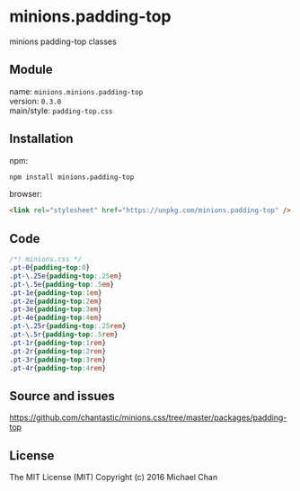 # minions.padding-top
minions padding-top classes

## Module
name: `minions.minions.padding-top`  
version: `0.3.0`  
main/style: `padding-top.css`  

## Installation
npm:
```bash
npm install minions.padding-top
```

browser:
```html
<link rel="stylesheet" href="https://unpkg.com/minions.padding-top" />
```

## Code
```css
/*! minions.css */
.pt-0{padding-top:0}
.pt-\.25e{padding-top:.25em}
.pt-\.5e{padding-top:.5em}
.pt-1e{padding-top:1em}
.pt-2e{padding-top:2em}
.pt-3e{padding-top:3em}
.pt-4e{padding-top:4em}
.pt-\.25r{padding-top:.25rem}
.pt-\.5r{padding-top:.5rem}
.pt-1r{padding-top:1rem}
.pt-2r{padding-top:2rem}
.pt-3r{padding-top:3rem}
.pt-4r{padding-top:4rem}

```

## Source and issues

https://github.com/chantastic/minions.css/tree/master/packages/padding-top

## License

The MIT License (MIT)
Copyright (c) 2016 Michael Chan